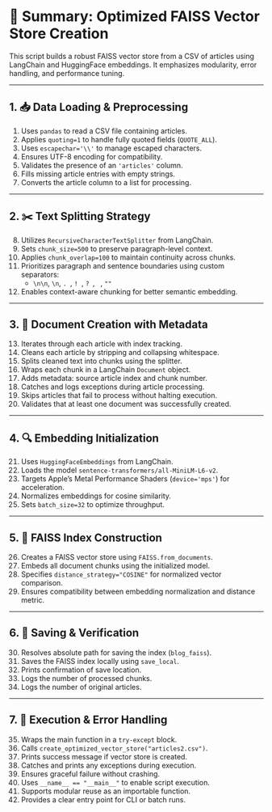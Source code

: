 
# 🧠 Summary: Optimized FAISS Vector Store Creation

This script builds a robust FAISS vector store from a CSV of articles using LangChain and HuggingFace embeddings. It emphasizes modularity, error handling, and performance tuning.

---

## 1. 📥 Data Loading & Preprocessing

1. Uses `pandas` to read a CSV file containing articles.
2. Applies `quoting=1` to handle fully quoted fields (`QUOTE_ALL`).
3. Uses `escapechar='\\'` to manage escaped characters.
4. Ensures UTF-8 encoding for compatibility.
5. Validates the presence of an `'articles'` column.
6. Fills missing article entries with empty strings.
7. Converts the article column to a list for processing.

---

## 2. ✂️ Text Splitting Strategy

8. Utilizes `RecursiveCharacterTextSplitter` from LangChain.
9. Sets `chunk_size=500` to preserve paragraph-level context.
10. Applies `chunk_overlap=100` to maintain continuity across chunks.
11. Prioritizes paragraph and sentence boundaries using custom separators:
    - `\n\n`, `\n`, `. `, `! `, `? `, ` `, `""`
12. Enables context-aware chunking for better semantic embedding.

---

## 3. 📄 Document Creation with Metadata

13. Iterates through each article with index tracking.
14. Cleans each article by stripping and collapsing whitespace.
15. Splits cleaned text into chunks using the splitter.
16. Wraps each chunk in a LangChain `Document` object.
17. Adds metadata: source article index and chunk number.
18. Catches and logs exceptions during article processing.
19. Skips articles that fail to process without halting execution.
20. Validates that at least one document was successfully created.

---

## 4. 🔍 Embedding Initialization

21. Uses `HuggingFaceEmbeddings` from LangChain.
22. Loads the model `sentence-transformers/all-MiniLM-L6-v2`.
23. Targets Apple’s Metal Performance Shaders (`device='mps'`) for acceleration.
24. Normalizes embeddings for cosine similarity.
25. Sets `batch_size=32` to optimize throughput.

---

## 5. 🧭 FAISS Index Construction

26. Creates a FAISS vector store using `FAISS.from_documents`.
27. Embeds all document chunks using the initialized model.
28. Specifies `distance_strategy="COSINE"` for normalized vector comparison.
29. Ensures compatibility between embedding normalization and distance metric.

---

## 6. 💾 Saving & Verification

30. Resolves absolute path for saving the index (`blog_faiss`).
31. Saves the FAISS index locally using `save_local`.
32. Prints confirmation of save location.
33. Logs the number of processed chunks.
34. Logs the number of original articles.

---

## 7. 🚀 Execution & Error Handling

35. Wraps the main function in a `try-except` block.
36. Calls `create_optimized_vector_store("articles2.csv")`.
37. Prints success message if vector store is created.
38. Catches and prints any exceptions during execution.
39. Ensures graceful failure without crashing.
40. Uses `__name__ == "__main__"` to enable script execution.
41. Supports modular reuse as an importable function.
42. Provides a clear entry point for CLI or batch runs.

